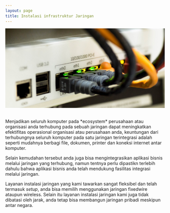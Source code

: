 ```yaml
---
layout: page
title: Instalasi infrastruktur Jaringan 
---
```


![Instalasi infrastruktur Jaringan Komputer](img/jaringan-komputer.jpg)

<br />
Menjadikan seluruh komputer pada *ecosystem* perusahaan atau organisasi anda terhubung pada sebuah jaringan dapat meningkatkan efektifitas operasional organisasi atau perusahaan anda, keuntungan dari terhubungnya seluruh komputer pada satu jaringan terintegrasi adalah seperti mudahnya berbagi file, dokumen, printer dan koneksi internet antar komputer.

Selain kemudahan tersebut anda juga bisa mengintegrasikan aplikasi bisnis melalui jaringan yang terhubung, namun tentnya perlu dipastikn terlebih dahulu bahwa aplikasi bisnis anda telah mendukung fasilitas integrasi melalui jaringan.

Layanan instalasi jaringan yang kami tawarkan sangat fleksibel dan telah termasuk *setup*, anda bisa memilih menggunakan jaringan fixedwire ataupun wireless. Selain itu layanan instalasi jaringan kami juga tidak dibatasi oleh jarak, anda tetap bisa membangun jaringan pribadi meskipun antar negara. 
